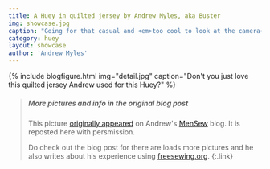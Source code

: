 ```yaml
---
title: A Huey in quilted jersey by Andrew Myles, aka Buster
img: showcase.jpg
caption: "Going for that casual and <em>too cool to look at the camera</em> look."
category: huey
layout: showcase
author: 'Andrew Myles'
---
```


{% include blogfigure.html img="detail.jpg" 
caption="Don't you just love this quilted jersey Andrew used for this Huey?" %}
> ##### More pictures and info in the original blog post
> This picture 
> [originally appeared](https://mensew.wordpress.com/2017/12/10/hugo-hoodie-freesewing-org/) 
> on Andrew's [MenSew](https://mensew.wordpress.com/) blog. It is reposted here with persmission.
>
> Do check out the blog post for there are loads more pictures and he also writes about his 
> experience using [freesewing.org](/).
{:.link}
